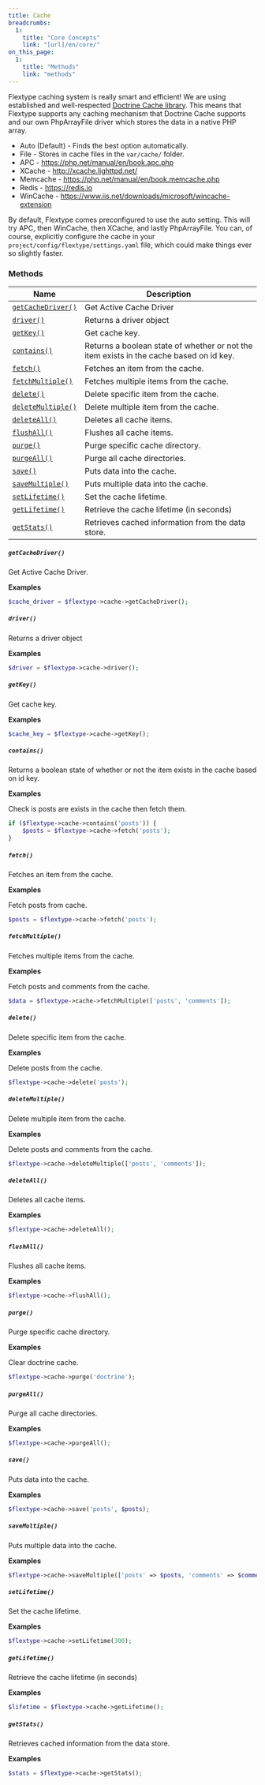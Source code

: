 ```yaml
---
title: Cache
breadcrumbs:
  1:
    title: "Core Concepts"
    link: "[url]/en/core/"
on_this_page:
  1:
    title: "Methods"
    link: "methods"
---
```


Flextype caching system is really smart and efficient! We are using established and well-respected [Doctrine Cache library](https://www.doctrine-project.org/projects/doctrine-orm/en/2.6/reference/caching.html). This means that Flextype supports any caching mechanism that Doctrine Cache supports and our own PhpArrayFile driver which stores the data in a native PHP array.

* Auto (Default) - Finds the best option automatically.
* File - Stores in cache files in the `var/cache/` folder.
* APC - https://php.net/manual/en/book.apc.php
* XCache - http://xcache.lighttpd.net/
* Memcache - https://php.net/manual/en/book.memcache.php
* Redis - https://redis.io
* WinCache - https://www.iis.net/downloads/microsoft/wincache-extension

By default, Flextype comes preconfigured to use the auto setting. This will try APC, then WinCache, then XCache, and lastly PhpArrayFile. You can, of course, explicitly configure the cache in your `project/config/flextype/settings.yaml` file, which could make things ever so slightly faster.

### <a name="methods"></a> Methods

<div class="table">
    <table>
        <thead>
            <tr>
                <th>Name</th>
                <th>Description</th>
            </tr>
        </thead>
        <tbody>
            <tr>
                <td><a href="#getCacheDriver"><code>getCacheDriver()</code></a></a></td>
                <td>Get Active Cache Driver</td>
            </tr>
            <tr>
                <td><a href="#driver"><code>driver()</code></a></td>
                <td>Returns a driver object</td>
            </tr>
            <tr>
                <td><a href="#getKey"><code>getKey()</code></a></td>
                <td>Get cache key.</td>
            </tr>
            <tr>
                <td><a href="#contains"><code>contains()</code></a></td>
                <td>Returns a boolean state of whether or not the item exists in the cache based on id key.</td>
            </tr>
            <tr>
                <td><a href="#fetch"><code>fetch()</code></a></td>
                <td>Fetches an item from the cache.</td>
            </tr>
            <tr>
                <td><a href="#fetchMultiple"><code>fetchMultiple()</code></a></td>
                <td>Fetches multiple items from the cache.</td>
            </tr>
            <tr>
                <td><a href="#delete"><code>delete()</code></a></td>
                <td>Delete specific item from the cache.</td>
            </tr>
            <tr>
                <td><a href="#deleteMultiple"><code>deleteMultiple()</code></a></td>
                <td>Delete multiple item from the cache.</td>
            </tr>
            <tr>
                <td><a href="#deleteAll"><code>deleteAll()</code></a></td>
                <td>Deletes all cache items.</td>
            </tr>
            <tr>
                <td><a href="#flushAll"><code>flushAll()</code></a></td>
                <td>Flushes all cache items.</td>
            </tr>
            <tr>
                <td><a href="#purge"><code>purge()</code></a></td>
                <td>Purge specific cache directory.</td>
            </tr>
            <tr>
                <td><a href="#purgeAll"><code>purgeAll()</code></a></td>
                <td>Purge all cache directories.</td>
            </tr>
            <tr>
                <td><a href="#save"><code>save()</code></a></td>
                <td>Puts data into the cache.</td>
            </tr>
            <tr>
                <td><a href="#saveMultiple"><code>saveMultiple()</code></a></td>
                <td>Puts multiple data into the cache.</td>
            </tr>
            <tr>
                <td><a href="#setLifetime"><code>setLifetime()</code></a></td>
                <td>Set the cache lifetime.</td>
            </tr>
            <tr>
                <td><a href="#getLifetime"><code>getLifetime()</code></a></td>
                <td>Retrieve the cache lifetime (in seconds)</td>
            </tr>
            <tr>
                <td><a href="#getStats"><code>getStats()</code></a></td>
                <td>Retrieves cached information from the data store.</td>
            </tr>
        </tbody>
    </table>
</div>

##### <a name="getCacheDriver"></a> `getCacheDriver()`

Get Active Cache Driver.

**Examples**

```php
$cache_driver = $flextype->cache->getCacheDriver();
```

##### <a name="driver"></a> `driver()`

Returns a driver object

**Examples**

```php
$driver = $flextype->cache->driver();
```

##### <a name="getKey"></a> `getKey()`

Get cache key.

**Examples**

```php
$cache_key = $flextype->cache->getKey();
```

##### <a name="contains"></a> `contains()`

Returns a boolean state of whether or not the item exists in the cache based on id key.

**Examples**

Check is posts are exists in the cache then fetch them.

```php
if ($flextype->cache->contains('posts')) {
    $posts = $flextype->cache->fetch('posts');
}
```

##### <a name="fetch"></a> `fetch()`

Fetches an item from the cache.

**Examples**

Fetch posts from cache.

```php
$posts = $flextype->cache->fetch('posts');
```

##### <a name="fetchMultiple"></a> `fetchMultiple()`

Fetches multiple items from the cache.

**Examples**

Fetch posts and comments from the cache.

```php
$data = $flextype->cache->fetchMultiple(['posts', 'comments']);
```

##### <a name="delete"></a> `delete()`

Delete specific item from the cache.

**Examples**

Delete posts from the cache.

```php
$flextype->cache->delete('posts');
```

##### <a name="deleteMultiple"></a> `deleteMultiple()`

Delete multiple item from the cache.

**Examples**

Delete posts and comments from the cache.

```php
$flextype->cache->deleteMultiple(['posts', 'comments']);
```

##### <a name="deleteAll"></a> `deleteAll()`

Deletes all cache items.

**Examples**

```php
$flextype->cache->deleteAll();
```

##### <a name="flushAll"></a> `flushAll()`

Flushes all cache items.

**Examples**

```php
$flextype->cache->flushAll();
```

##### <a name="purge"></a> `purge()`

Purge specific cache directory.

**Examples**

Clear doctrine cache.

```php
$flextype->cache->purge('doctrine');
```

##### <a name="purgeAll"></a> `purgeAll()`

Purge all cache directories.

**Examples**

```php
$flextype->cache->purgeAll();
```

##### <a name="save"></a> `save()`

Puts data into the cache.

**Examples**

```php
$flextype->cache->save('posts', $posts);
```

##### <a name="saveMultiple"></a> `saveMultiple()`

Puts multiple data into the cache.

**Examples**

```php
$flextype->cache->saveMultiple(['posts' => $posts, 'comments' => $comments]);
```

##### <a name="setLifetime"></a> `setLifetime()`

Set the cache lifetime.

**Examples**

```php
$flextype->cache->setLifetime(300);
```

##### <a name="getLifetime"></a> `getLifetime()`

Retrieve the cache lifetime (in seconds)

**Examples**

```php
$lifetime = $flextype->cache->getLifetime();
```

##### <a name="getStats"></a> `getStats()`

Retrieves cached information from the data store.

**Examples**

```php
$stats = $flextype->cache->getStats();
```
